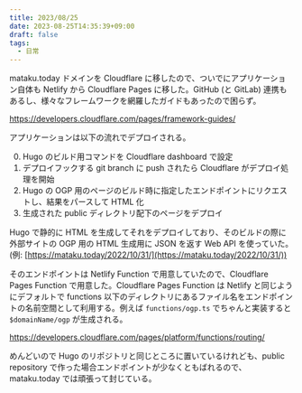 ```yaml
---
title: 2023/08/25
date: 2023-08-25T14:35:39+09:00
draft: false
tags:
  - 日常
---
```


mataku.today ドメインを Cloudflare に移したので、ついでにアプリケーション自体も Netlify から Cloudflare Pages に移した。GitHub (と GitLab) 連携もあるし、様々なフレームワークを網羅したガイドもあったので困らず。

https://developers.cloudflare.com/pages/framework-guides/

アプリケーションは以下の流れでデプロイされる。

0. Hugo のビルド用コマンドを Cloudflare dashboard で設定
1. デプロイフックする git branch に push されたら Cloudflare がデプロイ処理を開始
2. Hugo の OGP 用のページのビルド時に指定したエンドポイントにリクエストし、結果をパースして HTML 化
3. 生成された public ディレクトリ配下のページをデプロイ

Hugo で静的に HTML を生成してそれをデプロイしており、そのビルドの際に外部サイトの OGP 用の HTML 生成用に JSON を返す Web API を使っていた。(例: [https://mataku.today/2022/10/31/](https://mataku.today/2022/10/31/))

そのエンドポイントは Netlify Function で用意していたので、Cloudflare Pages Function で用意した。Cloudflare Pages Function は Netlify と同じようにデフォルトで functions 以下のディレクトリにあるファイル名をエンドポイントの名前空間として利用する。例えば `functions/ogp.ts` でちゃんと実装すると `$domainName/ogp` が生成される。

https://developers.cloudflare.com/pages/platform/functions/routing/

めんどいので Hugo のリポジトリと同じところに置いているけれども、public repository で作った場合エンドポイントが少なくともばれるので、mataku.today では頑張って封じている。
